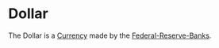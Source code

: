 # Dollar

The Dollar is a [Currency](130010000.md) made by the [Federal-Reserve-Banks](130000008.md).
